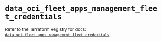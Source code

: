 # `data_oci_fleet_apps_management_fleet_credentials`

Refer to the Terraform Registry for docs: [`data_oci_fleet_apps_management_fleet_credentials`](https://registry.terraform.io/providers/hashicorp/oci/7.19.0/docs/data-sources/fleet_apps_management_fleet_credentials).
